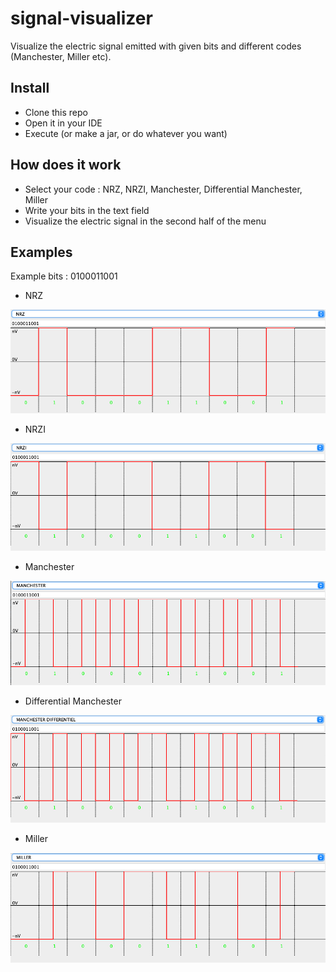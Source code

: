 # signal-visualizer
Visualize the electric signal emitted with given bits and different codes (Manchester, Miller etc).

## Install
- Clone this repo
- Open it in your IDE
- Execute (or make a jar, or do whatever you want)

## How does it work
- Select your code : NRZ, NRZI, Manchester, Differential Manchester, Miller
- Write your bits in the text field
- Visualize the electric signal in the second half of the menu

## Examples

Example bits : 0100011001

- NRZ

![NRZ](res/SV_NRZ.png)

- NRZI

![NRZI](res/SV_NRZI.png)

- Manchester

![Manchester](res/SV_Man.png)

- Differential Manchester

![Differential Manchester](res/SV_ManDIF.png)

- Miller

![Miller](res/SV_MILLER.png)
